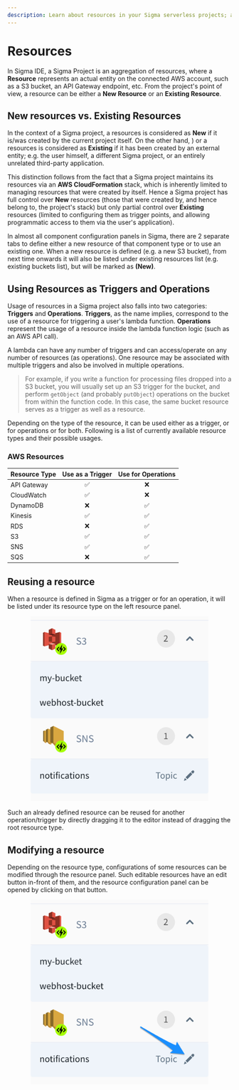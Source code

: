 ```yaml
---
description: Learn about resources in your Sigma serverless projects; actual cloud platform entities used to invoke operations and trigger functions
---
```


# Resources

In Sigma IDE, a Sigma Project is an aggregation of resources, where a **Resource** represents an actual entity on the connected AWS account, such as a S3 bucket, an API Gateway endpoint, etc. From the project's point of view, a resource can be either a **New Resource** or an **Existing Resource**.

## New resources vs. Existing Resources

In the context of a Sigma project, a resources is considered as **New** if it is/was created by the current project itself. On the other hand, ) or a resources is considered as **Existing** if it has been created by an external entity; e.g. the user himself, a different Sigma project, or an entirely unrelated third-party application.

This distinction follows from the fact that a Sigma project maintains its resources via an **AWS CloudFormation** stack, which is inherently limited to managing resources that were created by itself. Hence a Sigma project has full control over **New** resources (those that were created by, and hence belong to, the project's stack) but only partial control over **Existing** resources (limited to configuring them as trigger points, and allowing programmatic access to them via the user's application).

In almost all component configuration panels in Sigma, there are 2 separate tabs to define either a new resource of that component type or to use an existing one. When a new resource is defined (e.g. a new S3 bucket), from next time onwards it will also be listed under existing resources list (e.g. existing buckets list), but will be marked as **(New)**.

## Using Resources as Triggers and Operations

Usage of resources in a Sigma project also falls into two categories: **Triggers** and **Operations**. **Triggers**, as the name implies, correspond to the use of a resource for triggering a user's lambda function. **Operations** represent the usage of a resource inside the lambda function logic (such as an AWS API call).

A lambda can have any number of triggers and can access/operate on any number of resources (as operations). One resource may be associated with multiple triggers and also be involved in multiple operations.

> For example, if you write a function for processing files dropped into a S3 bucket, you will usually set up an S3 trigger for the bucket, and perform `getObject` (and probably `putObject`) operations on the bucket from within the function code. In this case, the same bucket resource serves as a trigger as well as a resource.

Depending on the type of the resource, it can be used either as a trigger, or for operations or for both. Following is a list of currently available resource types and their possible usages.

### AWS Resources

| Resource Type | Use as a Trigger    | Use for Operations
| ---           | :---:               | :---:
| API Gateway   | :white_check_mark:  | :x:
| CloudWatch    | :white_check_mark:  | :x:
| DynamoDB      | :x:                 | :white_check_mark:
| Kinesis       | :white_check_mark:  | :white_check_mark:
| RDS           | :x:                 | :white_check_mark:
| S3            | :white_check_mark:  | :white_check_mark:
| SNS           | :white_check_mark:  | :white_check_mark:
| SQS           | :x:                 | :white_check_mark:


## Reusing a resource

When a resource is defined in Sigma as a trigger or for an operation, it will be listed
under its resource type on the left resource panel.

<p align="center">
  <img width="400" src="./images/resource_list.png">
</p>

Such an already defined resource can be reused for another operation/trigger by directly dragging it to the editor instead of dragging the root resource type.

## Modifying a resource

Depending on the resource type, configurations of some resources can be modified
through the resource panel. Such editable resources have an edit button in-front of them, and the resource configuration panel can be opened by clicking on that button.

<p align="center">
  <img width="400" src="./images/resource_edit.png">
</p>
